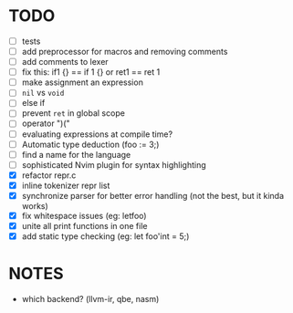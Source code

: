 # TODO
- [ ] tests
- [ ] add preprocessor for macros and removing comments
- [ ] add comments to lexer
- [ ] fix this: if1 {} == if 1 {} or ret1 == ret 1
- [ ] make assignment an expression
- [ ] `nil` vs `void`
- [ ] else if
- [ ] prevent `ret` in global scope
- [ ] operator ")("
- [ ] evaluating expressions at compile time?
- [ ] Automatic type deduction (foo := 3;)
- [ ] find a name for the language
- [ ] sophisticated Nvim plugin for syntax highlighting
- [x] refactor repr.c
- [x] inline tokenizer repr list
- [x] synchronize parser for better error handling (not the best, but it kinda works)
- [x] fix whitespace issues (eg: letfoo)
- [x] unite all print functions in one file
- [x] add static type checking (eg: let foo'int = 5;)

# NOTES
- which backend? (llvm-ir, qbe, nasm)
